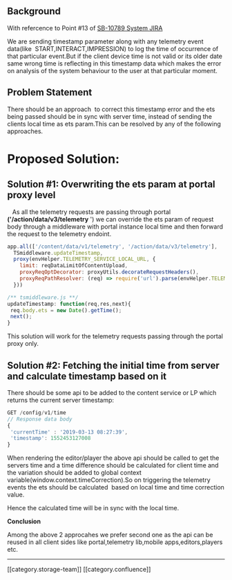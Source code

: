 
## Background
With refercence to Point #13 of [SB-10789 System JIRA](https:///browse/SB-10789)

We are sending timestamp parameter along with any telemetry event data(like  START,INTERACT,IMPRESSION) to log the time of occurrence of that particular event.But if the client device time is not valid or its older date same wrong time is reflecting in this timestamp data which makes the error on analysis of the system behaviour to the user at that particular moment. 


## Problem Statement
There should be an approach  to correct this timestamp error and the ets being passed should be in sync with server time, instead of sending the clients local time as ets param.This can be resolved by any of the following approaches.




# Proposed Solution:

## Solution #1: Overwriting the ets param at portal proxy level
   As all the telemetry requests are passing through portal  **('/action/data/v3/telemetry** ') we can override the ets param of request body through a middleware with portal instance local time and then forward the request to the telemetry endoint.


```js
app.all(['/content/data/v1/telemetry', '/action/data/v3/telemetry'],
  TSmiddleware.updateTimestamp,
  proxy(envHelper.TELEMETRY_SERVICE_LOCAL_URL, {
    limit: reqDataLimitOfContentUpload,
    proxyReqOptDecorator: proxyUtils.decorateRequestHeaders(),
    proxyReqPathResolver: (req) => require('url').parse(envHelper.TELEMETRY_SERVICE_LOCAL_URL + telemtryEventConfig.endpoint).path
  }))
```





```js
/** tsmiddleware.js **/
updateTimestamp: function(req,res,next){
 req.body.ets = new Date().getTime();
 next();
}
```
This solution will work for the telemetry requests passing through the portal proxy only.




## Solution #2: Fetching the initial time from server and calculate timestamp based on it
There should be some api to be added to the content service or LP which returns the current server timestamp:


```js
GET /config/v1/time
// Response data body
{
 'currentTime' : '2019-03-13 08:27:39',
 'timestamp': 1552453127008
}
```
When rendering the editor/player the above api should be called to get the servers time and a time difference should be calculated for client time and the variation should be added to global context variable(window.context.timeCorrection).So on triggering the telemetry events the ets should be calculated  based on local time and time correction value.

Hence the calculated time will be in sync with the local time.





 **Conclusion** 

Among the above 2 approcahes we prefer second one as the api can be reused in all client sides like portal,telemetry lib,mobile apps,editors,players etc.





*****

[[category.storage-team]] 
[[category.confluence]] 
